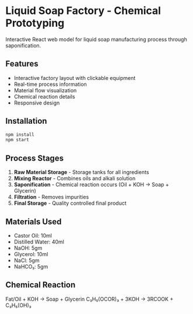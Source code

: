 # Liquid Soap Factory - Chemical Prototyping

Interactive React web model for liquid soap manufacturing process through saponification.

## Features

- Interactive factory layout with clickable equipment
- Real-time process information
- Material flow visualization
- Chemical reaction details
- Responsive design

## Installation

```bash
npm install
npm start
```

## Process Stages

1. **Raw Material Storage** - Storage tanks for all ingredients
2. **Mixing Reactor** - Combines oils and alkali solution
3. **Saponification** - Chemical reaction occurs (Oil + KOH → Soap + Glycerin)
4. **Filtration** - Removes impurities
5. **Final Storage** - Quality controlled final product

## Materials Used

- Castor Oil: 10ml
- Distilled Water: 40ml
- NaOH: 5gm
- Glycerol: 10ml
- NaCl: 5gm
- NaHCO₃: 5gm

## Chemical Reaction

Fat/Oil + KOH → Soap + Glycerin
C₃H₅(OCOR)₃ + 3KOH → 3RCOOK + C₃H₅(OH)₃